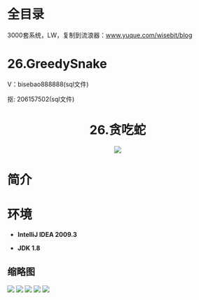 # 全目录

3000套系统，LW，复制到流浪器：www.yuque.com/wisebit/blog

# 26.GreedySnake

<p>V：bisebao888888(sql文件)</p>
<p>抠: 206157502(sql文件)</p>

<p><h1 align="center">26.贪吃蛇</h1></p>


<p align="center"><img src="https://img.shields.io/badge/jdk-1.8-orange.svg"/></p>

# 简介
>
> 


# 环境

- <b>IntelliJ IDEA 2009.3</b>

- <b>JDK 1.8</b>


## 缩略图

![](https://bitwise.oss-cn-heyuan.aliyuncs.com/2024/9/10/c1033582-73ef-4296-afda-a39f8232ff3e.png)
![](https://bitwise.oss-cn-heyuan.aliyuncs.com/2024/9/10/60b3e4be-5c03-4f1b-b71d-98d1848ed1af.png)
![](https://bitwise.oss-cn-heyuan.aliyuncs.com/2024/9/10/75d9ccfd-f32e-4b6f-9feb-7f0656466b94.png)
![](https://bitwise.oss-cn-heyuan.aliyuncs.com/2024/9/10/ade6e52c-656b-4187-8a45-e31826722d0c.png)
![](https://bitwise.oss-cn-heyuan.aliyuncs.com/2024/9/10/8c62ddbf-4940-4c1c-8ce2-7c93e372e692.png)

